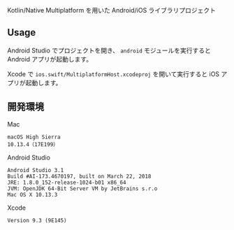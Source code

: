 Kotlin/Native Multiplatform を用いた Android/iOS ライブラリプロジェクト

## Usage

Android Studio でプロジェクトを開き、 `android` モジュールを実行すると Android アプリが起動します。

Xcode で `ios.swift/MultiplatformHost.xcodeproj` を開いて実行すると iOS アプリが起動します。

## 開発環境

Mac

```
macOS High Sierra
10.13.4（17E199）
```

Android Studio

```
Android Studio 3.1
Build #AI-173.4670197, built on March 22, 2018
JRE: 1.8.0_152-release-1024-b01 x86_64
JVM: OpenJDK 64-Bit Server VM by JetBrains s.r.o
Mac OS X 10.13.3
```

Xcode

```
Version 9.3 (9E145)
```

